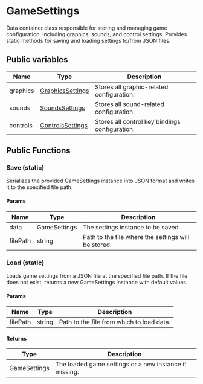 # GameSettings
Data container class responsible for storing and managing game configuration, including graphics, sounds, and control settings. Provides static methods for saving and loading settings to/from JSON files.

## Public variables
| Name     | Type                                      | Description                                    |
|----------|-------------------------------------------|------------------------------------------------|
| graphics | [GraphicsSettings](./GraphicsSettings.md) | Stores all graphic-related configuration.      |
| sounds   | [SoundsSettings](./SoundsSettings.md)     | Stores all sound-related configuration.        |
| controls | [ControlsSettings](./ControlsSettings.md) | Stores all control key bindings configuration. |

## Public Functions
### Save (static)
Serializes the provided GameSettings instance into JSON format and writes it to the specified file path.

#### Params
| Name     | Type         | Description                                         |
|----------|--------------|-----------------------------------------------------|
| data     | GameSettings | The settings instance to be saved.                  |
| filePath | string       | Path to the file where the settings will be stored. |


### Load (static)
Loads game settings from a JSON file at the specified file path. If the file does not exist, returns a new GameSettings instance with default values.

#### Params
| Name     | Type   | Description                               |
|----------|--------|-------------------------------------------|
| filePath | string | Path to the file from which to load data. |

#### Returns
| Type         | Description                                            |
|--------------|--------------------------------------------------------|
| GameSettings | The loaded game settings or a new instance if missing. |
